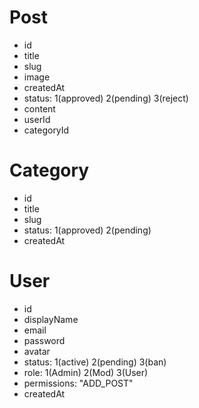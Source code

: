 # Post

-   id
-   title
-   slug
-   image
-   createdAt
-   status: 1(approved) 2(pending) 3(reject)
-   content
-   userId
-   categoryId

# Category

-   id
-   title
-   slug
-   status: 1(approved) 2(pending)
-   createdAt

# User

-   id
-   displayName
-   email
-   password
-   avatar
-   status: 1(active) 2(pending) 3(ban)
-   role: 1(Admin) 2(Mod) 3(User)
-   permissions: "ADD_POST"
-   createdAt
